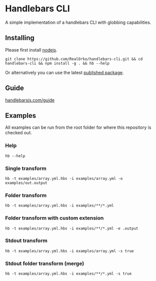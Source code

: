 # Handlebars CLI

A simple implementation of a handlebars CLI with globbing capabilities. 

## Installing

Please first install [nodejs](https://nodejs.org/en/download/package-manager/).

```
git clone https://github.com/RealOrko/handlebars-cli.git && cd handlebars-cli && npm install -g . && hb --help
```

Or alternatively you can use the latest [published package](https://github.com/RealOrko/nodejs-handlebars-cli/packages/).

## Guide

<a href="https://handlebarsjs.com/guide/" target="_blank">handlebarsjs.com/guide</a>

## Examples

All examples can be run from the root folder for where this repository is checked out.

### Help

```
hb --help
```

### Single transform

```
hb -t examples/array.yml.hbs -i examples/array.yml -o examples/out.output
```

### Folder transform

```
hb -t examples/array.yml.hbs -i examples/**/*.yml
```

### Folder transform with custom extension

```
hb -t examples/array.yml.hbs -i examples/**/*.yml -e .output
```

### Stdout transform

```
hb -t examples/array.yml.hbs -i examples/array.yml -s true
```

### Stdout folder transform (merge)

```
hb -t examples/array.yml.hbs -i examples/**/*.yml -s true
```
